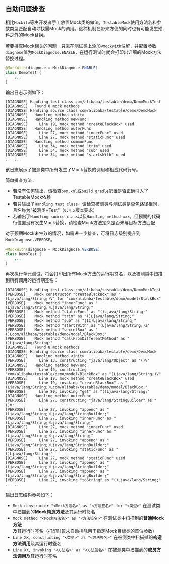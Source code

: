 自助问题排查
---

相比`Mockito`等由开发者手工放置Mock类的做法，`TestableMock`使用方法名和参数类型匹配自动寻找需Mock的调用。这种机制在带来方便的同时也有可能发生预料之外的Mock替换。

若要排查Mock相关的问题，只需在测试类上添加`@MockWith`注解，并配置参数`diagnose`值为`MockDiagnose.ENABLE`，在运行测试时就会打印出详细的Mock方法替换过程。

```java
@MockWith(diagnose = MockDiagnose.ENABLE)
class DemoTest {
    ...
}
```

输出日志示例如下：

```text
[DIAGNOSE] Handling test class com/alibaba/testable/demo/DemoMockTest
[DIAGNOSE]   Found 8 mock methods
[DIAGNOSE] Handling source class com/alibaba/testable/demo/DemoMock
[DIAGNOSE]   Handling method <init>
[DIAGNOSE]   Handling method newFunc
[DIAGNOSE]     Line 19, mock method "createBlackBox" used
[DIAGNOSE]   Handling method outerFunc
[DIAGNOSE]     Line 27, mock method "innerFunc" used
[DIAGNOSE]     Line 27, mock method "staticFunc" used
[DIAGNOSE]   Handling method commonFunc
[DIAGNOSE]     Line 34, mock method "trim" used
[DIAGNOSE]     Line 34, mock method "sub" used
[DIAGNOSE]     Line 34, mock method "startsWith" used
... ...
```

该日志展示了被测类中所有发生了Mock替换的调用和相应代码行号。

简单排查方法：

- 若没有任何输出，请检查`pom.xml`或`build.gradle`配置是否正确引入了TestableMock依赖
- 若只输出了`Handling test class`，请检查被测类与测试类是否包路径相同，且名称为"被测类+Test"（`0.4.x`版本要求）
- 若输出了`Handling source class`以及`Handling method xxx`，但预期的代码行位置没有发生Mock替换，请检查Mock方法定义是否未与目标方法匹配

对于预期Mock未生效的情况，如需进一步排查，可将日志级别提升到`MockDiagnose.VERBOSE`。

```java
@MockWith(diagnose = MockDiagnose.VERBOSE)
class DemoTest {
    ...
}
```

再次执行单元测试，将会打印出所有Mock方法的运行期签名，以及被测类中扫描到所有调用的运行期签名：

```text
[DIAGNOSE] Handling test class com/alibaba/testable/demo/DemoMockTest
[VERBOSE]    Mock constructor "createBlackBox" as "(Ljava/lang/String;)V" for "com/alibaba/testable/demo/model/BlackBox"
[VERBOSE]    Mock method "innerFunc" as "(Ljava/lang/String;)Ljava/lang/String;"
[VERBOSE]    Mock method "staticFunc" as "()Ljava/lang/String;"
[VERBOSE]    Mock method "trim" as "()Ljava/lang/String;"
[VERBOSE]    Mock method "sub" as "(II)Ljava/lang/String;"
[VERBOSE]    Mock method "startsWith" as "(Ljava/lang/String;)Z"
[VERBOSE]    Mock method "secretBox" as "()Lcom/alibaba/testable/demo/model/BlackBox;"
[VERBOSE]    Mock method "callFromDifferentMethod" as "()Ljava/lang/String;"
[DIAGNOSE]   Found 8 mock methods
[DIAGNOSE] Handling source class com/alibaba/testable/demo/DemoMock
[DIAGNOSE]   Handling method <init>
[VERBOSE]      Line 13, constructing "java/lang/Object" as "()V"
[DIAGNOSE]   Handling method newFunc
[VERBOSE]      Line 19, constructing "com/alibaba/testable/demo/model/BlackBox" as "(Ljava/lang/String;)V"
[DIAGNOSE]     Line 19, mock method "createBlackBox" used
[VERBOSE]      Line 19, invoking "createBlackBox" as "(Ljava/lang/String;)Lcom/alibaba/testable/demo/model/BlackBox;"
[VERBOSE]      Line 20, invoking "get" as "()Ljava/lang/String;"
[DIAGNOSE]   Handling method outerFunc
[VERBOSE]      Line 27, constructing "java/lang/StringBuilder" as "()V"
[VERBOSE]      Line 27, invoking "append" as "(Ljava/lang/String;)Ljava/lang/StringBuilder;"
[VERBOSE]      Line 27, invoking "innerFunc" as "(Ljava/lang/String;)Ljava/lang/String;"
[DIAGNOSE]     Line 27, mock method "innerFunc" used
[VERBOSE]      Line 27, invoking "innerFunc" as "(Ljava/lang/String;)Ljava/lang/String;"
[VERBOSE]      Line 27, invoking "append" as "(Ljava/lang/String;)Ljava/lang/StringBuilder;"
[VERBOSE]      Line 27, invoking "staticFunc" as "()Ljava/lang/String;"
[DIAGNOSE]     Line 27, mock method "staticFunc" used
[VERBOSE]      Line 27, invoking "append" as "(Ljava/lang/String;)Ljava/lang/StringBuilder;"
[VERBOSE]      Line 27, invoking "append" as "(Ljava/lang/String;)Ljava/lang/StringBuilder;"
[VERBOSE]      Line 27, invoking "toString" as "()Ljava/lang/String;"
... ...
```

输出日志结构参考如下：

- `Mock constructor "<Mock方法名>" as "<方法签名>" for "<类型>"` 在测试类中扫描到的**Mock构造方法**及其运行时签名
- `Mock method "<Mock方法名>" as "<方法签名>"` 在测试类中扫描到的**普通Mock方法**及其运行时签名（打印时暂未自动排除用于指定Mock目标类的首位参数）
- `Line XX, constructing "<类型>" as "<方法签名>"` 在被测类中扫描掉的**构造方法调用**及其运行时签名
- `Line XX, invoking "<方法名>" as "<方法签名>"` 在被测类中扫描到的**成员方法调用**及其运行时签名
